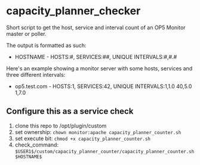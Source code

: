 # capacity_planner_checker
Short script to get the host, service and interval count of an OP5 Monitor master or poller.

The output is formatted as such: 
* HOSTNAME - HOSTS:#, SERVICES:##, UNIQUE INTERVALS:#,#.#

Here's an example showing a monitor server with some hosts, services and three different intervals:
* op5.test.com - HOSTS:1, SERVICES:42, UNIQUE INTERVALS:1,1.0 40,5.0 1,7.0

## Configure this as a service check

1. clone this repo to /opt/plugin/custom
2. set ownership: `chown monitor:apache capacity_planner_counter.sh`
3. set execute bit: `chmod +x capacity_planner_counter.sh`
4. check_command: `$USER1$/custom/capacity_planner_counter/capacity_planner_counter.sh $HOSTNAME$`
